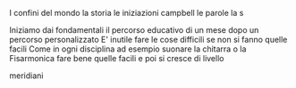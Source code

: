 
I confini del mondo la storia le iniziazioni campbell le parole la s


Iniziamo dai fondamentali 
il percorso educativo di un mese dopo un percorso personalizzato
E' inutile fare le cose difficili se non si fanno quelle facili 
Come in ogni disciplina ad esempio suonare la chitarra o la Fisarmonica fare bene quelle facili e poi si cresce di livello
<!--In ogni disciplina, prima le basi. L'educazione è la base per ottenere risultati 
Siamo giunti alla fine o all'inizio dipende da te

prima di fare le cose difficili bisogna imparare a fare bene i fondamentali

Abbiamo visto quali sono durante questa guida perciò se vuoi iniziare ti propongo un percorso educativo di un mese che ti servirà come addestramento a un viaggio più lungo o forse già con il programma educativo succederà a quello che succede al 50% dei pazienti che risolvono già il loro problema.

Cosa dici di iniziare? Ti aspetto alla presentazione! 
 -->
meridiani
<!--stackedit_data:
eyJoaXN0b3J5IjpbMTI3ODcyNzQyNywxMDQyNTAyMzIxLC0xOT
MxNDI2OTk1XX0=
-->